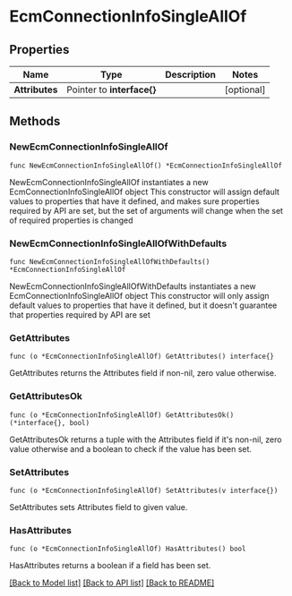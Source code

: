 # EcmConnectionInfoSingleAllOf

## Properties

Name | Type | Description | Notes
------------ | ------------- | ------------- | -------------
**Attributes** | Pointer to **interface{}** |  | [optional] 

## Methods

### NewEcmConnectionInfoSingleAllOf

`func NewEcmConnectionInfoSingleAllOf() *EcmConnectionInfoSingleAllOf`

NewEcmConnectionInfoSingleAllOf instantiates a new EcmConnectionInfoSingleAllOf object
This constructor will assign default values to properties that have it defined,
and makes sure properties required by API are set, but the set of arguments
will change when the set of required properties is changed

### NewEcmConnectionInfoSingleAllOfWithDefaults

`func NewEcmConnectionInfoSingleAllOfWithDefaults() *EcmConnectionInfoSingleAllOf`

NewEcmConnectionInfoSingleAllOfWithDefaults instantiates a new EcmConnectionInfoSingleAllOf object
This constructor will only assign default values to properties that have it defined,
but it doesn't guarantee that properties required by API are set

### GetAttributes

`func (o *EcmConnectionInfoSingleAllOf) GetAttributes() interface{}`

GetAttributes returns the Attributes field if non-nil, zero value otherwise.

### GetAttributesOk

`func (o *EcmConnectionInfoSingleAllOf) GetAttributesOk() (*interface{}, bool)`

GetAttributesOk returns a tuple with the Attributes field if it's non-nil, zero value otherwise
and a boolean to check if the value has been set.

### SetAttributes

`func (o *EcmConnectionInfoSingleAllOf) SetAttributes(v interface{})`

SetAttributes sets Attributes field to given value.

### HasAttributes

`func (o *EcmConnectionInfoSingleAllOf) HasAttributes() bool`

HasAttributes returns a boolean if a field has been set.


[[Back to Model list]](../README.md#documentation-for-models) [[Back to API list]](../README.md#documentation-for-api-endpoints) [[Back to README]](../README.md)


